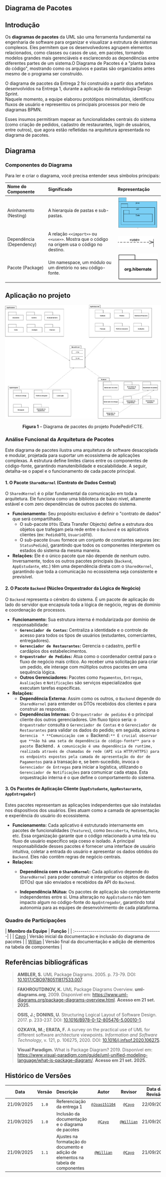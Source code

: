 ## Diagrama de Pacotes

## Introdução

Os **diagramas de pacotes** da UML são uma ferramenta fundamental na engenharia de software para organizar e visualizar a estrutura de sistemas complexos. Eles permitem que os desenvolvedores agrupem elementos relacionados, como classes ou casos de uso, em pacotes, tornando modelos grandes mais gerenciáveis e esclarecendo as dependências entre diferentes partes de um sistema.O Diagrama de Pacotes é a "planta baixa do código", mostrando como os arquivos e pastas são organizados antes mesmo de o programa ser construído.

O diagrama de pacotes da Entrega 2 foi construído a partir dos artefatos desenvolvidos na Entrega 1, durante a aplicação da metodologia Design Sprint.  
Naquele momento, a equipe elaborou protótipos minimalistas, identificou fluxos de usuário e representou os principais processos por meio de diagramas BPMN.  

Esses insumos permitiram mapear as funcionalidades centrais do sistema (como criação de pedidos, cadastro de restaurantes, login de usuários, entre outros), que agora estão refletidas na arquitetura apresentada no diagrama de pacotes. 

## Diagrama

### Componentes do Diagrama

Para ler e criar o diagrama, você precisa entender seus símbolos principais:

| **Nome do Componente** | **Significado** | **Representação** |
| :--- | :--- | :--- |
| Aninhamento (Nesting) | A hierarquia de pastas e sub-pastas. | ![Nesting](../../DiagramaDePacotes/nest.png)  |
| Dependência (Dependency) | A relação `<<import>>` ou `<<use>>`. Mostra que o código na origem usa o código no destino. | ![Dependência](../../DiagramaDePacotes/dependency.png)  |
| Pacote (Package) | Um namespace, um módulo ou um diretório no seu código-fonte. | ![Pacote](../../DiagramaDePacotes/package-inside.png) |

## Aplicação no projeto
![Diagrama de pacotes](<../../DiagramaDePacotes/diagrama de pacotes.png>)
<div align="center">
<strong>Figura 1</strong> – Diagrama de pacotes do projeto PodePedirFCTE.
</div>

### Análise Funcional da Arquitetura de Pacotes

Este diagrama de pacotes ilustra uma arquitetura de software desacoplada e modular, projetada para suportar um ecossistema de aplicações complexas. A estrutura define limites claros entre os componentes de código-fonte, garantindo manutenibilidade e escalabilidade. A seguir, detalha-se o papel e o funcionamento de cada pacote principal.

#### 1. O Pacote `SharedKernel` (Contrato de Dados Central)

O `SharedKernel` é o pilar fundamental da comunicação em toda a arquitetura. Ele funciona como uma biblioteca de baixo nível, altamente estável e com zero dependências de outros pacotes do sistema.

* **Funcionamento:** Seu propósito exclusivo é definir o "contrato de dados" que será compartilhado.
    * O sub-pacote `DTOs` (Data Transfer Objects) define a estrutura dos objetos que trafegam pela rede entre o `Backend` e os aplicativos clientes (ex: `PedidoDTO`, `UsuarioDTO`).
    * O sub-pacote `Enums` fornece um conjunto de constantes seguras (ex: `StatusPedido`), garantindo que todos os componentes interpretem os estados do sistema da mesma maneira.
* **Relações:** Ele é o único pacote que não depende de nenhum outro. Inversamente, todos os outros pacotes principais (`Backend`, `AppEstudante`, etc.) têm uma dependência direta com o `SharedKernel`, garantindo que toda a comunicação no ecossistema seja consistente e previsível.

#### 2. O Pacote `Backend` (Núcleo Orquestrador da Lógica de Negócio)

O `Backend` representa o cérebro do sistema. É um pacote de aplicação do lado do servidor que encapsula toda a lógica de negócio, regras de domínio e coordenação de processos.

* **Funcionamento:** Sua estrutura interna é modularizada por domínio de responsabilidade:
    * **`Gerenciador de Contas`:** Centraliza a identidade e o controle de acesso para todos os tipos de usuários (estudantes, comerciantes, entregadores).
    * **`Gerenciador de Restaurantes`:** Gerencia o cadastro, perfil e cardápios dos estabelecimentos.
    * **`Orquestrador de Pedidos`:** Atua como o coordenador central para o fluxo de negócio mais crítico. Ao receber uma solicitação para criar um pedido, ele interage com múltiplos outros pacotes em uma sequência lógica.
    * **Outros Gerenciadores:** Pacotes como `Pagamentos`, `Entregas`, `Avaliações` e `Notificações` são serviços especializados que executam tarefas específicas.
* **Relações:**
    * **Dependência Externa:** Assim como os outros, o `Backend` depende do `SharedKernel` para entender os DTOs recebidos dos clientes e para construir as respostas.
    * **Dependências Internas:** O `Orquestrador de pedidos` é o principal cliente dos outros gerenciadores. Um fluxo típico seria: o `Orquestrador` consulta o `Gerenciador de Contas` e o `Gerenciador de Restaurantes` para validar os dados do pedido; em seguida, aciona o `Gerencia  * **Comunicação com o `Backend`:** É crucial observar que **não há uma seta de dependência de código-fonte** para o pacote `Backend`. A comunicação é uma dependência de runtime, realizada através de chamadas de rede (API via HTTP/HTTPS) para os endpoints expostos pela camada de apresentação do dor de Pagamentos` para a transação e, se bem-sucedido, invoca o `Gerenciador de Entregas` para iniciar a logística, utilizando o `Gerenciador de Notificações` para comunicar cada etapa. Esta orquestração interna é o que define o comportamento do sistema.

#### 3. Os Pacotes de Aplicação Cliente (`AppEstudante`, `AppRestaurante`, `AppEntregador`)

Estes pacotes representam as aplicações independentes que são instaladas nos dispositivos dos usuários. Eles atuam como a camada de apresentação e experiência do usuário do ecossistema.

* **Funcionamento:** Cada aplicativo é estruturado internamente em pacotes de funcionalidades (`features`), como `Descoberta`, `Pedidos`, `Rota`, etc. Essa organização garante que o código relacionado a uma tela ou fluxo de usuário específico seja coeso e isolado. A principal responsabilidade desses pacotes é fornecer uma interface de usuário intuitiva, coletar a entrada do usuário e apresentar os dados obtidos do `Backend`. Eles não contêm regras de negócio centrais.
* **Relações:**
    * **Dependência com o `SharedKernel`:** Cada aplicativo depende do `SharedKernel` para poder construir e interpretar os objetos de dados (DTOs) que são enviados e recebidos da API do `Backend`.
    
    * **Independência Mútua:** Os pacotes de aplicação são completamente independentes entre si. Uma alteração no `AppEstudante` não tem impacto algum no código-fonte do `AppEntregador`, garantindo total autonomia para as equipes de desenvolvimento de cada plataforma.

### Quadro de Participações
| **Membro da Equipe**                             | **Função** |
| :--------------------------------------------| |
| [Cayo](https://github.com/Cayoalencar)              | Versão inicial da documentação e inclusão do diagrama de pacotes |
| [Willian](https://github.com/Wooo589)               | Versão final da documentação e adição de elementos na tabela de componentes |

## Referências bibliográficas

> **AMBLER, S.** UML Package Diagrams. 2005. p. 73-79. DOI: [10.1017/CBO9780511817533.007](https://doi.org/10.1017/CBO9780511817533.007).

> **FAKHROUTDINOV, K.** UML Package Diagrams Overview. **uml-diagrams.org**, 2009. Disponível em: https://www.uml-diagrams.org/package-diagrams-overview.html. **Acesso em 21 set. 2025.**

> **OSIS, J.; DONINS, U.** Structuring Logical Layout of Software Design. 2017. p. 233-237. DOI: [10.1016/B978-0-12-805476-5.00010-1](https://doi.org/10.1016/B978-0-12-805476-5.00010-1).

> **OZKAYA, M.; ERATA, F.** A survey on the practical use of UML for different software architecture viewpoints. *Information and Software Technology*, v. 121, p. 106275, 2020. DOI: [10.1016/j.infsof.2020.106275](https://doi.org/10.1016/j.infsof.2020.106275).

> **Visual Paradigm.** What is Package Diagram? 2019. Disponível em: https://www.visual-paradigm.com/guide/uml-unified-modeling-language/what-is-package-diagram/. **Acesso em 21 set. 2025.**



## Histórico de Versões

| **Data**       | **Versão** | **Descrição**                         | **Autor**                                      | **Revisor**                                      | **Data da Revisão** |
| :--------: | :----: | :-------------------------------- | :----------------------------------------: | :----------------------------------------: | :-------------: |
| 21/09/2025 |  `1.0`   | Referenciação da entrega 1 | [`@Joao151104`](https://github.com/Joao151104) | [`@Cayo`](https://github.com/Cayoalencar) |   22/09/2025    |
| 21/09/2025 |  `1.0`   | Inclusão da documentação e o diagrama de pacotes | [`@Cayo`](https://github.com/Cayoalencar) | [`@Willian`](https://github.com/Wooo589) |   21/09/2025    |
| 21/09/2025 |  `1.1`   | Ajustes na formatação do documento e adição de elementos na tabela de componentes | [`@Willian`](https://github.com/Wooo589) | [`@Cayo`](https://github.com/Cayoalencar) |   21/09/2025    |